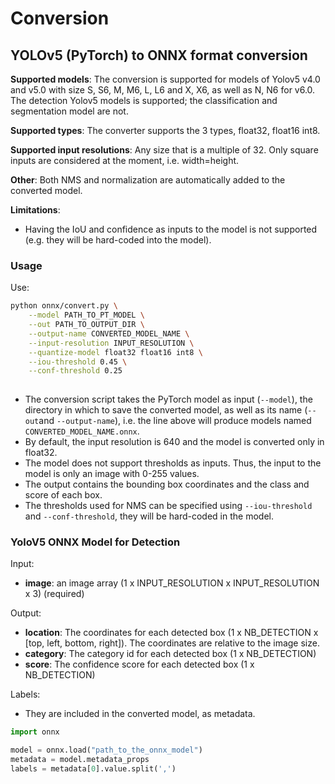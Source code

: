 # Conversion

## YOLOv5 (PyTorch) to ONNX format conversion

**Supported models**: The conversion is supported for models of Yolov5 v4.0 and v5.0 with size S, S6, M, M6, L, L6 and X, X6, as well as N, N6 for v6.0.
The detection Yolov5 models is supported; the classification and segmentation model are not.

**Supported types**: The converter supports the 3 types, float32, float16 int8.

**Supported input resolutions**: Any size that is a multiple of 32.
Only square inputs are considered at the moment, i.e. width=height.

**Other**: Both NMS and normalization are automatically added to the converted model.

**Limitations**:
- Having the IoU and confidence as inputs to the model is not supported (e.g. they will be hard-coded into the model).

### Usage

Use:

```bash
python onnx/convert.py \
    --model PATH_TO_PT_MODEL \
    --out PATH_TO_OUTPUT_DIR \
    --output-name CONVERTED_MODEL_NAME \
    --input-resolution INPUT_RESOLUTION \
    --quantize-model float32 float16 int8 \
    --iou-threshold 0.45 \
    --conf-threshold 0.25
    
```
- The conversion script takes the PyTorch model as input (`--model`), the directory in which to save the converted model, as well as its name (`--out`and `--output-name`), i.e. the line above will produce models named `CONVERTED_MODEL_NAME.onnx`.
- By default, the input resolution is 640 and the model is converted only in float32.
- The model does not support thresholds as inputs. Thus, the input to the model is only an image with 0-255 values.
- The output contains the bounding box coordinates and the class and score of each box.
- The thresholds used for NMS can be specified using `--iou-threshold` and `--conf-threshold`, they will be hard-coded in the model.

### YoloV5 ONNX Model for Detection

Input:

* **image**: an image array (1 x INPUT_RESOLUTION x INPUT_RESOLUTION x 3) (required)

Output:

* **location**: The coordinates for each detected box (1 x NB_DETECTION x [top, left, bottom, right]). The coordinates
  are relative to the image size.
* **category**:  The category id for each detected box (1 x NB_DETECTION)
* **score**: The confidence score for each detected box (1 x NB_DETECTION)

Labels:
* They are included in the converted model, as metadata.

```python
import onnx

model = onnx.load("path_to_the_onnx_model")
metadata = model.metadata_props
labels = metadata[0].value.split(',')
```